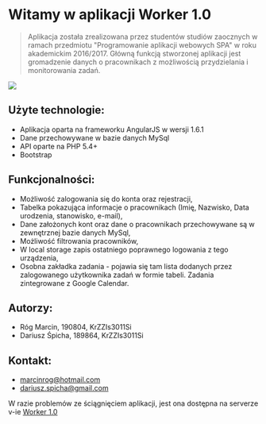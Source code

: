 ﻿# Witamy w aplikacji Worker 1.0

> Aplikacja została zrealizowana przez studentów studiów zaocznych w ramach przedmiotu "Programowanie aplikacji webowych SPA" w  roku akademickim 2016/2017. 
> Główną funkcją stworzonej aplikacji jest gromadzenie danych o pracownikach z możliwością przydzielania i monitorowania zadań.
> 

![](https://encrypted-tbn0.gstatic.com/images?q=tbn:ANd9GcSPNOyJreMtuUwjMeTXaJcgtqrYtRIuSr9F5Br8vtoxPlWVXRz6)

## Użyte technologie:
* Aplikacja oparta na frameworku AngularJS w wersji 1.6.1
* Dane przechowywane w bazie danych MySql
* API oparte na PHP 5.4+
* Bootstrap

## Funkcjonalności:

* Możliwość zalogowania się do konta oraz rejestracji,
* Tabelka pokazująca informacje o pracownikach (Imię, Nazwisko, Data urodzenia, stanowisko, e-mail),
* Dane założonych kont oraz dane o pracownikach przechowywane są w zewnętrznej bazie danych MySql,
* Możliwość filtrowania pracowników,
* W local storage zapis ostatniego poprawnego logowania z tego urządzenia,
* Osobna zakładka zadania - pojawia się tam lista dodanych przez zalogowanego użytkownika zadań w formie tabeli. Zadania zintegrowane z Google Calendar.

## Autorzy:
* Róg Marcin, 190804, KrZZIs3011Si 
* Dariusz Śpicha, 189864, KrZZIs3011Si 

## Kontakt:

* marcinrog@hotmail.com
* dariusz.spicha@gmail.com

W razie problemów ze ściągnięciem aplikacji, jest ona dostępna na serverze v-ie
[Worker 1.0](http://v-ie.uek.krakow.pl/~s190804/app)









